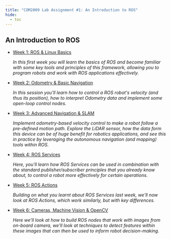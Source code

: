 ```yaml
---
title: "COM2009 Lab Assignment #1: An Introduction to ROS"
hide:
  - toc
--- 
```


## An Introduction to ROS

* [Week 1: ROS & Linux Basics](./week1)

    *In this first week you will learn the basics of ROS and become familiar with some key tools and principles of this framework, allowing you to program robots and work with ROS applications effectively.*

* [Week 2: Odometry & Basic Navigation](./week2)

    *In this session you'll learn how to control a ROS robot's velocity (and thus its position), how to interpret Odometry data and implement some open-loop control nodes.*

* [Week 3: Advanced Navigation & SLAM](./week3)

    *Implement odometry-based velocity control to make a robot follow a pre-defined motion path. Explore the LiDAR sensor, how the data form this device can be of huge benefit for robotics applications, and see this in practice by leveraging the autonomous navigation (and mapping) tools within ROS.*

* [Week 4: ROS Services](./week4)

    *Here, you'll learn how ROS Services can be used in combination with the standard publisher/subscriber principles that you already know about, to control a robot more effectively for certain operations.*

* [Week 5: ROS Actions](./week5)

    *Building on what you learnt about ROS Services last week, we'll now look at ROS Actions, which work similarly, but with key differences.*

* [Week 6: Cameras, Machine Vision & OpenCV](./week6)

    *Here we'll look at how to build ROS nodes that work with images from on-board camera, we'll look at techniques to detect features within these images that can then be used to inform robot decision-making.*
